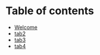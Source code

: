 # Table of contents

* [Welcome](README.md)
* [tab2](tab2.md)
* [tab3](tab3.md)
* [tab4](tab4/tab4child1.md)

